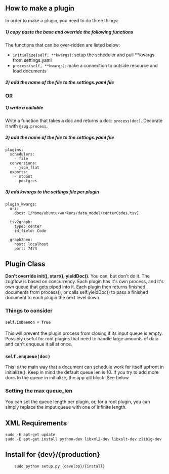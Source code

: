 
## How to make a plugin

In order to make a plugin, you need to do three things:

##### 1) copy paste the base and override the following functions

The functions that can be over-ridden are listed below:

* `initialize(self, **kwargs)`: setup the scheduler and pull **kwargs from settings.yaml
* `process(self, **kwargs)`: make a connection to outside resource and load documents

##### 2) add the name of the file to the settings.yaml file

### OR

##### 1) write a callable 

Write a function that takes a doc and returns a doc:
`process(doc)`. Decorate it with `@zug.process`.

##### 2) add the name of the file to the settings.yaml file


```
plugins:
  schedulers:
    - file
  conversions:
    - json_flat
  exports:
    - stdout
    - postgres
```

##### 3) add kwargs to the settings file per plugin

```
plugin_kwargs:
  uri:
    docs: [/home/ubuntu/workers/data_model/centerCodes.tsv]
  
  tsv2graph:
    type: center
    id_field: Code
      
  graph2neo:
    host: localhost
    port: 7474
```

## Plugin Class

**Don't override __init__(), start(), yieldDoc()**.  You can, but
  don't do it.  The zugflow is based on concurrency.  Each plugin has
  it's own process, and it's own queue that gets piped into it.  Each
  plugin then returns finished documents from process(), or calls
  self.yieldDoc() to pass a finished document to each plugin the next
  level down.


### Things to consider

#### `self.isDaemon = True`

This will prevent the plugin process from closing if its input queue
is empty.  Possibly useful for root plugins that need to handle large
amounts of data and can't enqueue it all at once.

### `self.enqueue(doc)`

This is the main way that a document can schedule work for itself
upfront in initialize().  Keep in mind the default queue len is 10.
If you try to add more docs to the queue in initialize, the app qill
block.  See below.

### Setting the max queue_len

You can set the queue length per plugin, or, for a root plugin, you
can simply replace the imput queue with one of infinite length.

## XML Requirements
	sudo -E apt-get update
	sudo -E apt-get install python-dev libxml2-dev libxslt-dev zlib1g-dev

## Install for {dev}/{production}
        sudo python setup.py {develop}/{install}
